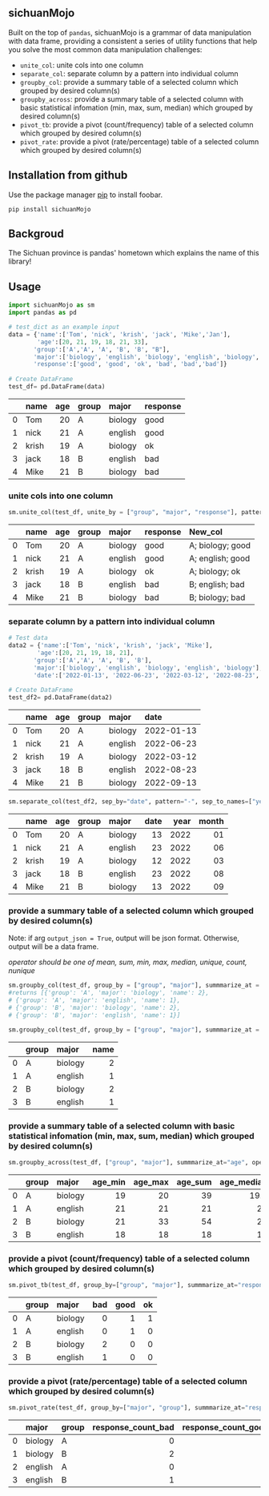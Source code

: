 ## sichuanMojo
Built on the top of `pandas`, sichuanMojo is a grammar of data manipulation with data frame, providing a consistent a series of utility functions that help you solve the most common data manipulation challenges:

* `unite_col`: unite cols into one column
* `separate_col`: separate column by a pattern into individual column
* `groupby_col`: provide a summary table of a selected column which grouped by desired column(s)
* `groupby_across`: provide a summary table of a selected column with basic statistical infomation (min, max, sum, median) which grouped by desired column(s)
* `pivot_tb`: provide a pivot (count/frequency) table of a selected column which grouped by desired column(s)
* `pivot_rate`: provide a pivot (rate/percentage) table of a selected column which grouped by desired column(s)

## Installation from github
Use the package manager [pip](https://pip.pypa.io/en/stable/) to install foobar.
```
pip install sichuanMojo
```
## Backgroud

The Sichuan province is pandas' hometown which explains the name of this library!



## Usage

```python
import sichuanMojo as sm
import pandas as pd

# test_dict as an example input
data = {'name':['Tom', 'nick', 'krish', 'jack', 'Mike','Jan'],
        'age':[20, 21, 19, 18, 21, 33],
       'group':['A','A', 'A', 'B', 'B', "B"],
       'major':['biology', 'english', 'biology', 'english', 'biology', 'biology'],
       'response':['good', 'good', 'ok', 'bad', 'bad','bad']}
 
# Create DataFrame
test_df= pd.DataFrame(data)
```

|    | name   |   age | group   | major   | response   |
|---:|:-------|------:|:--------|:--------|:-----------|
|  0 | Tom    |    20 | A       | biology | good       |
|  1 | nick   |    21 | A       | english | good       |
|  2 | krish  |    19 | A       | biology | ok         |
|  3 | jack   |    18 | B       | english | bad        |
|  4 | Mike   |    21 | B       | biology | bad        |


### unite cols into one column

```python
sm.unite_col(test_df, unite_by = ["group", "major", "response"], pattern="; ", united_col_name="New_col", output_json=False)

```
|    | name   |   age | group   | major   | response   | New_col          |
|---:|:-------|------:|:--------|:--------|:-----------|:-----------------|
|  0 | Tom    |    20 | A       | biology | good       | A; biology; good |
|  1 | nick   |    21 | A       | english | good       | A; english; good |
|  2 | krish  |    19 | A       | biology | ok         | A; biology; ok   |
|  3 | jack   |    18 | B       | english | bad        | B; english; bad  |
|  4 | Mike   |    21 | B       | biology | bad        | B; biology; bad  |


### separate column by a pattern into individual column

```python
# Test data
data2 = {'name':['Tom', 'nick', 'krish', 'jack', 'Mike'],
        'age':[20, 21, 19, 18, 21],
       'group':['A','A', 'A', 'B', 'B'],
       'major':['biology', 'english', 'biology', 'english', 'biology'],
       'date':['2022-01-13', '2022-06-23', '2022-03-12', '2022-08-23', '2022-09-13']}
 
# Create DataFrame
test_df2= pd.DataFrame(data2)

```

|    | name   |   age | group   | major   | date       |
|---:|:-------|------:|:--------|:--------|:-----------|
|  0 | Tom    |    20 | A       | biology | 2022-01-13 |
|  1 | nick   |    21 | A       | english | 2022-06-23 |
|  2 | krish  |    19 | A       | biology | 2022-03-12 |
|  3 | jack   |    18 | B       | english | 2022-08-23 |
|  4 | Mike   |    21 | B       | biology | 2022-09-13 |

```python
sm.separate_col(test_df2, sep_by="date", pattern="-", sep_to_names=["year", "month", "date"], output_json=False)

```
|    | name   |   age | group   | major   |   date |   year |   month |
|---:|:-------|------:|:--------|:--------|-------:|-------:|--------:|
|  0 | Tom    |    20 | A       | biology |     13 |   2022 |      01 |
|  1 | nick   |    21 | A       | english |     23 |   2022 |      06 |
|  2 | krish  |    19 | A       | biology |     12 |   2022 |      03 |
|  3 | jack   |    18 | B       | english |     23 |   2022 |      08 |
|  4 | Mike   |    21 | B       | biology |     13 |   2022 |      09 |


### provide a summary table of a selected column which grouped by desired column(s)

Note: if arg `output_json = True`, output will be json format. Otherwise, output will be a data frame. 

*operator should be one of mean, sum, min, max, median, unique, count, nunique*

```python
sm.groupby_col(test_df, group_by = ["group", "major"], summmarize_at = "name", operator = "nunique", output_json = True)
#returns [{'group': 'A', 'major': 'biology', 'name': 2},
# {'group': 'A', 'major': 'english', 'name': 1},
# {'group': 'B', 'major': 'biology', 'name': 2},
# {'group': 'B', 'major': 'english', 'name': 1}]

```
```python
sm.groupby_col(test_df, group_by = ["group", "major"], summmarize_at = "name", operator = "nunique")
```
|    | group   | major   |   name |
|---:|:--------|:--------|-------:|
|  0 | A       | biology |      2 |
|  1 | A       | english |      1 |
|  2 | B       | biology |      2 |
|  3 | B       | english |      1 |

### provide a summary table of a selected column with basic statistical infomation (min, max, sum, median) which grouped by desired column(s)

```python
sm.groupby_across(test_df, ["group", "major"], summmarize_at="age", operation=None, output_json = False)
```

|    | group   | major   |   age_min |   age_max |   age_sum |   age_median |
|---:|:--------|:--------|----------:|----------:|----------:|-------------:|
|  0 | A       | biology |        19 |        20 |        39 |         19.5 |
|  1 | A       | english |        21 |        21 |        21 |         21   |
|  2 | B       | biology |        21 |        33 |        54 |         27   |
|  3 | B       | english |        18 |        18 |        18 |         18   |

### provide a pivot (count/frequency) table of a selected column which grouped by desired column(s)

```python
sm.pivot_tb(test_df, group_by=["group", "major"], summmarize_at="response", operation="count", output_json = False, na_fill=0)
```
|    | group   | major   |   bad |   good |   ok |
|---:|:--------|:--------|------:|-------:|-----:|
|  0 | A       | biology |     0 |      1 |    1 |
|  1 | A       | english |     0 |      1 |    0 |
|  2 | B       | biology |     2 |      0 |    0 |
|  3 | B       | english |     1 |      0 |    0 |


### provide a pivot (rate/percentage) table of a selected column which grouped by desired column(s)

```python
sm.pivot_rate(test_df, group_by=["major", "group"], summmarize_at="response", output_json = False, na_fill=0)
```

|    | major   | group   |   response_count_bad |   response_count_good |   response_count_ok |   response_perc_bad |   response_perc_good |   response_perc_ok |
|---:|:--------|:--------|---------------------:|----------------------:|--------------------:|--------------------:|---------------------:|-------------------:|
|  0 | biology | A       |                    0 |                     1 |                   1 |                   0 |                   50 |                 50 |
|  1 | biology | B       |                    2 |                     0 |                   0 |                 100 |                    0 |                  0 |
|  2 | english | A       |                    0 |                     1 |                   0 |                   0 |                  100 |                  0 |
|  3 | english | B       |                    1 |                     0 |                   0 |                 100 |                    0 |                  0 |
